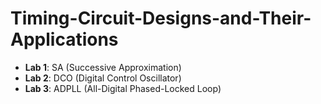 # Timing-Circuit-Designs-and-Their-Applications

- **Lab 1**: SA (Successive Approximation)
- **Lab 2**: DCO (Digital Control Oscillator)
- **Lab 3**: ADPLL (All-Digital Phased-Locked Loop)
